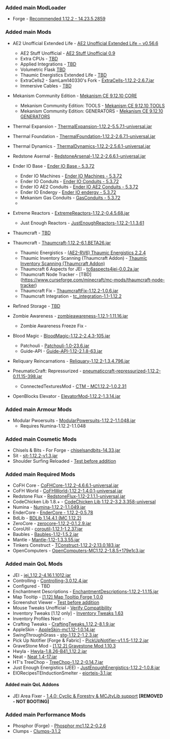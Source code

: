 ### Added main ModLoader
* Forge - [Recommended 1.12.2 - 14.23.5.2859](https://files.minecraftforge.net/net/minecraftforge/forge/index_1.12.2.html)

### Added main Mods
* AE2 Unofficial Extended Life - [AE2 Unofficial Extended Life − v0.56.6](https://www.curseforge.com/minecraft/mc-mods/ae2-extended-life/files/5411078)
    - AE2 Stuff Unofficial - [AE2 Stuff Unofficial 0.9](https://www.curseforge.com/minecraft/mc-mods/ae2-stuff-unofficial/files/5002181)
    - Extra CPUs - [TBD](https://www.curseforge.com/minecraft/mc-mods/extracpus)
    - Applied Integrations - [TBD](https://www.curseforge.com/minecraft/mc-mods/applied-integrations)
    - Volumetric Flask [TBD](https://www.curseforge.com/minecraft/mc-mods/volumetric-flask)
    - Thaumic Energistics Extended Life - [TBD](https://www.curseforge.com/minecraft/mc-mods/thaumic-energistics-extended-life)
    - ExtraCells2 - SamLam140330's Fork - [ExtraCells-1.12.2-2.6.7.jar](https://www.curseforge.com/minecraft/mc-mods/extra-cells-2-samlam140330s-fork/files/3329212)
    - Immersive Cables - [TBD](https://www.curseforge.com/minecraft/mc-mods/immersive-cables)

* Mekanism Community Edition - [Mekanism CE 9.12.10 CORE](https://www.curseforge.com/minecraft/mc-mods/mekanism-ce/files/5351260)
    - Mekanism Community Edition: TOOLS - [Mekanism CE 9.12.10 TOOLS](https://www.curseforge.com/minecraft/mc-mods/mekanism-ce-tools/files/5351262)
    - Mekanism Community Edition: GENERATORS - [Mekanism CE 9.12.10 GENERATORS](https://www.curseforge.com/minecraft/mc-mods/mekanism-ce-generators/files/5351261)

* Thermal Expansion - [ThermalExpansion-1.12.2-5.5.7.1-universal.jar](https://www.curseforge.com/minecraft/mc-mods/thermal-expansion/files/2926431)
* Thermal Foundation - [ThermalFoundation-1.12.2-2.6.7.1-universal.jar]()
* Thermal Dynamics - [ThermalDynamics-1.12.2-2.5.6.1-universal.jar](https://www.curseforge.com/minecraft/mc-mods/thermal-dynamics/download/2920505)
* Redstone Asernal - [RedstoneArsenal-1.12.2-2.6.6.1-universal.jar]()
* Ender IO Base - [Ender IO Base - 5.3.72](https://legacy.curseforge.com/minecraft/mc-mods/ender-io-base/files)
    - Ender IO Machines - [Ender IO Machines - 5.3.72](https://legacy.curseforge.com/minecraft/mc-mods/ender-io-machines/files)
    - Ender IO Conduits - [Ender IO Conduits - 5.3.72](https://legacy.curseforge.com/minecraft/mc-mods/ender-io-conduits/files)
    - Ender IO AE2 Conduits - [Ender IO AE2 Conduits - 5.3.72](https://legacy.curseforge.com/minecraft/mc-mods/ender-io-ae2-conduits/files)
    - Ender IO Endergy - [Ender IO endergy - 5.3.72](https://legacy.curseforge.com/minecraft/mc-mods/ender-io-endergy/files)
    - Mekanism Gas Conduits - [GasConduits - 5.3.72](https://legacy.curseforge.com/minecraft/mc-mods/gas-conduits/files)
    -
* Extreme Reactors - [ExtremeReactors-1.12.2-0.4.5.68.jar](https://www.curseforge.com/minecraft/mc-mods/extreme-reactors/files/3194746)
    - Just Enough Reactors - [JustEnoughReactors-1.12.2-1.1.3.61](https://www.curseforge.com/minecraft/mc-mods/just-enough-reactors/files/2671784)

* Thaumcraft - [TBD](https://www.curseforge.com/minecraft/mc-mods/thaumcraft/files/2629023)
* Thaumcraft - [Thaumcraft-1.12.2-6.1.BETA26.jar](https://www.curseforge.com/minecraft/mc-mods/thaumcraft/files/2629023)
    - Thaumic Energistics - [(AE2-RV6) Thaumic Energistics 2.2.4](https://www.curseforge.com/minecraft/mc-mods/thaumic-energistics/files/2915506)
    - Thaumic Inventory Scanning (Thaumcraft Addon) - [Thaumic Inventory Scanning (Thaumcraft Addon)](https://www.curseforge.com/minecraft/mc-mods/thaumcraft-inventory-scanning/files/2559089)
    - Thaumcraft 6 Aspects for JEI - [tc6aspects4jei-0.0.2a.jar](https://www.curseforge.com/minecraft/mc-mods/thaumcraft-6-aspects-for-jei/files/2579495)
    - Thaumcraft Node Tracker - [TBD] (https://www.curseforge.com/minecraft/mc-mods/thaumcraft-node-tracker)
    - Thaumcraft Fix - [ThaumcraftFix-1.12.2-1.0.6.jar](https://www.curseforge.com/minecraft/mc-mods/thaumcraftfix/files/5718230)
    - Thaumcraft Integration - [tc_integration-1.1-1.12.2](https://www.curseforge.com/minecraft/mc-mods/thaumcraft-integration/files/5657580)
* Refined Storage - [TBD](https://www.curseforge.com/minecraft/mc-mods/refined-storage/files/2940914)
* Zombie Awareness - [zombieawareness-1.12.1-1.11.16.jar](https://www.curseforge.com/minecraft/mc-mods/zombie-awareness/files/2663393)
    - Zombie Awareness Freeze Fix - []()
* Blood Magic - [BloodMagic-1.12.2-2.4.3-105.jar](https://www.curseforge.com/minecraft/mc-mods/blood-magic/files/2822288)
    - Patchouli - [Patchouli-1.0-23.6.jar](https://www.curseforge.com/minecraft/mc-mods/patchouli/files/3162874)
    - Guide-API - [Guide-API-1.12-2.1.8-63.jar](https://www.curseforge.com/minecraft/mc-mods/guide-api/files/2645992)
* Reliquary Reincarnations - [Reliquary-1.12.2-1.3.4.796.jar](https://www.curseforge.com/minecraft/mc-mods/reliquary-reincarnations/files/2761319)

* PneumaticCraft: Repressurized - [pneumaticcraft-repressurized-1.12.2-0.11.15-398.jar](https://www.curseforge.com/minecraft/mc-mods/pneumaticcraft-repressurized/files/2978408)
    - ConnectedTexturesMod - [CTM - MC1.12.2-1.0.2.31](https://www.curseforge.com/minecraft/mc-mods/ctm/files/2915363)
* OpenBlocks Elevator - [ElevatorMod-1.12.2-1.3.14.jar](https://www.curseforge.com/minecraft/mc-mods/openblocks-elevator/files/2845365)


### Added main Armour Mods
* Modular Pwoersuits - [ModularPowersuits-1.12.2-1.1.048.jar](https://www.curseforge.com/minecraft/mc-mods/modular-powersuits/files/4623218)
    - Requires Numina-1.12.2-1.1.048

### Added main Cosmetic Mods
* Chisels & Bits - For Forge - [chiselsandbits-14.33.jar](https://www.curseforge.com/minecraft/mc-mods/chisels-bits/files/2720655)
* Sit - [sit-1.12.2-v1.3.jar](https://www.curseforge.com/minecraft/mc-mods/sit/files/2848862)
* Shoulder Surfing Reloaded - [Test before addition](https://www.curseforge.com/minecraft/mc-mods/shoulder-surfing-reloaded/files/5183202)


### Added main Required Mods
* CoFH Core - [CoFHCore-1.12.2-4.6.6.1-universal.jar](https://www.curseforge.com/minecraft/mc-mods/cofh-core/download/2920433)
* CoFH World - [CoFHWorld-1.12.2-1.4.0.1-universal.jar](https://www.curseforge.com/minecraft/mc-mods/cofh-world/download/2920434)
* Redstone Flux - [RedstoneFlux-1.12-2.1.1.1-universal.jar](https://www.curseforge.com/minecraft/mc-mods/redstone-flux/download/2920436)
* CodeChicken Lib 1.8.+ - [CodeChicken Lib 1.12.2-3.2.3.358-universal](https://www.curseforge.com/minecraft/mc-mods/codechicken-lib-1-8/download/2779848)
* Numina - [Numina-1.12.2-1.1.049.jar](https://www.curseforge.com/minecraft/mc-mods/numina/files/4629835)
* EnderCore - [EnderCore - 1.12.2-0.5.78](https://www.curseforge.com/minecraft/mc-mods/endercore/files/4671384)
* BdLib - [BDLib 1.14.4.1 (MC 1.12.2)](https://www.curseforge.com/minecraft/mc-mods/bdlib/files/4675629)
* ZeroCore - [zerocore-1.12.2-0.1.2.9.jar](https://www.curseforge.com/minecraft/mc-mods/zerocore/files/3194743)
* CoroUtil - [coroutil-1.12.1-1.2.37.jar](https://legacy.curseforge.com/minecraft/mc-mods/coroutil)
* Baubles - [Baubles-1.12-1.5.2.jar](https://www.curseforge.com/minecraft/mc-mods/baubles/files/2518667)
* Mantle - [Mantle-1.12-1.3.3.55.jar](https://www.curseforge.com/minecraft/mc-mods/mantle/files/2713386)
* Tinkers Construct - [TConstruct-1.12.2-2.13.0.183.jar](https://www.curseforge.com/minecraft/mc-mods/tinkers-construct/files/2902483)
* OpenComputers - [OpenComputers-MC1.12.2-1.8.5+179e1c3.jar](https://www.curseforge.com/minecraft/mc-mods/opencomputers/files/5274236)


### Added main QoL Mods
* JEI - [jei_1.12.2-4.16.1.1012.jar](https://www.curseforge.com/minecraft/mc-mods/jei/files/5101347)
* Controlling - [Controlling-3.0.12.4.jar](https://www.curseforge.com/minecraft/mc-mods/controlling/files/5408385)
* Configured - TBD
* Enchantment Descriptions - [EnchantmentDescriptions-1.12.2-1.1.15.jar](https://www.curseforge.com/minecraft/mc-mods/enchantment-descriptions/files/2689502)
* Map Tooltip - [[1.12] Map Tooltip Forge 1.0.0](https://www.curseforge.com/minecraft/mc-mods/map-tooltip/files/2962308)
* Screenshot Viewer - [Test before addition](https://www.curseforge.com/minecraft/mc-mods/screenshot-viewer/files/4236445)
* Mouse Tweaks Unofficial - [Verify Compatibility](https://www.curseforge.com/minecraft/mc-mods/mouse-tweaks-unofficial)
* Inventory Tweaks [1.12 only] - [Inventory Tweaks 1.63](https://www.curseforge.com/minecraft/mc-mods/inventory-tweaks/files/2482481)
* Inventory Profiles Next - []()
* Crafting Tweaks - [CraftingTweaks_1.12.2-8.1.9.jar](https://www.curseforge.com/minecraft/mc-mods/crafting-tweaks/files/2562139)
* AppleSkin - [AppleSkin-mc1.12-1.0.14.jar](https://www.curseforge.com/minecraft/mc-mods/appleskin/files/2987247)
* SwingThroughGrass - [stg-1.12.2-1.2.3.jar](https://www.curseforge.com/minecraft/mc-mods/swingthroughgrass/files/2508268)
* Pick Up Notifier [Forge & Fabric] - [PickUpNotifier-v1.1.5-1.12.2.jar](https://www.curseforge.com/minecraft/mc-mods/pick-up-notifier/files/3062121)
* GraveStone Mod - [[1.12.2] Gravestone Mod 1.10.3](https://www.curseforge.com/minecraft/mc-mods/gravestone-mod/files/2744766)
* Hwyla - [Hwyla-1.8.26-B41_1.12.2.jar](https://www.curseforge.com/minecraft/mc-mods/hwyla/files/2568751)
* Neat - [Neat 1.4-17.jar](https://www.curseforge.com/minecraft/mc-mods/neat/files/2595310)
* HT's TreeChop - [TreeChop-1.12.2-0.14.7.jar](https://www.curseforge.com/minecraft/mc-mods/treechop/files/3532213)
* Just Enough Energistics (JEE) - [JustEnoughEnergistics-1.12.2-1.0.8.jar](https://www.curseforge.com/minecraft/mc-mods/just-enough-energistics-jee/files/2783832)
* EIORecipesTEInductionSmelter - [eiorteis-3.1.jar](https://www.curseforge.com/minecraft/mc-mods/eiorecipesteinductionsmelter/files/2602660)


#### Added main QoL Addons
* JEI Area Fixer - [1.4.0: Cyclic & Forestry & MCJtyLib support](https://www.curseforge.com/minecraft/mc-mods/jei-area-fixer/files/5691271) **[REMOVED - NOT BOOTING]**


### Added main Performance Mods
* Phosphor (Forge) - [Phosphor mc1.12.2-0.2.6](https://www.curseforge.com/minecraft/mc-mods/phosphor-forge/files/2747710)
* Clumps - [Clumps-3.1.2](https://www.curseforge.com/minecraft/mc-mods/clumps/files/2666198)

